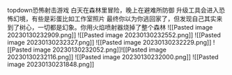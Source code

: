 topdown恐怖射击游戏
白天在森林里冒险，晚上在避难所防御
升级工具会进入恐怖幻境，有些是彩蛋比如工作室照片
最终你以为你逃回家了，但发现自己其实来到了树心，一切都是幻象。你用火焰喷射器烧掉了整个森林
![[Pasted image 20230130232909.png]]
![[Pasted image 20230130232552.png]]
![[Pasted image 20230130232327.png]]
![[Pasted image 20230130232229.png]]
![[Pasted image 20230130232052.png]]![[Pasted image 20230130232116.png]]
![[Pasted image 20230130232000.png]]
![[Pasted image 20230130231848.png]]